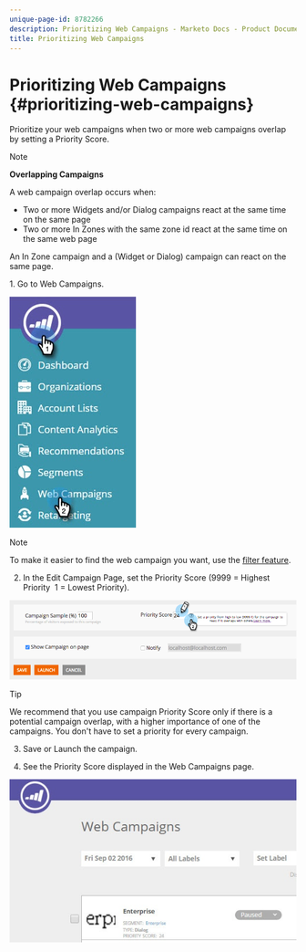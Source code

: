 ```yaml
---
unique-page-id: 8782266
description: Prioritizing Web Campaigns - Marketo Docs - Product Documentation
title: Prioritizing Web Campaigns
---
```


# Prioritizing Web Campaigns {#prioritizing-web-campaigns}

Prioritize your web campaigns when two or more web campaigns overlap by setting a Priority Score.

>[!NOTE]
>
>**Overlapping Campaigns**
>
>A web campaign overlap occurs when:
>
>* Two or more Widgets and/or Dialog campaigns react at the same time on the same page
>* Two or more In Zones with the same zone id react at the same time on the same web page
>
>An In Zone campaign and a (Widget or Dialog) campaign can react on the same page.

1.&nbsp;Go to Web Campaigns.

![](assets/web-campaigns-hand-6.jpg)

>[!NOTE]
>
>To make it easier to find the web campaign you want, use the [filter feature](filter-web-campaigns.md).

2. In the&nbsp;Edit Campaign Page, set the&nbsp;Priority Score (9999 = Highest Priority &nbsp;1 = Lowest Priority).

![](assets/image2015-7-9-20-3a20-3a58.png)

>[!TIP]
>
>We recommend that you use campaign Priority Score only if there is a potential campaign overlap, with a higher importance of one of the campaigns. You don't have to set a priority for every campaign.

3. Save or Launch the campaign.

4. See the Priority Score displayed in the Web Campaigns page.

![](assets/web-campaign-priority-score.jpg)

**&nbsp;**

